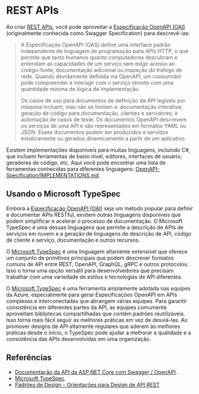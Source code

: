# REST APIs

Ao criar [REST APIs](https://en.wikipedia.org/wiki/Representational_state_transfer), você pode aproveitar a [Especificação OpenAPI (OAI)](https://github.com/OAI/OpenAPI-Specification/) (originalmente conhecida como Swagger Specification) para descrevê-las:

> A Especificação OpenAPI (OAS) define uma interface padrão independente de linguagem de programação para APIs HTTP, o que permite que tanto humanos quanto computadores descubram e entendam as capacidades de um serviço sem exigir acesso ao código-fonte, documentação adicional ou inspeção do tráfego de rede. Quando devidamente definida via OpenAPI, um consumidor pode compreender e interagir com o serviço remoto com uma quantidade mínima de lógica de implementação.
>
> Os casos de uso para documentos de definição de API legíveis por máquina incluem, mas não se limitam a: documentação interativa; geração de código para documentação, clientes e servidores; e automação de casos de teste. Os documentos OpenAPI descrevem os serviços de uma API e são representados em formatos YAML ou JSON. Esses documentos podem ser produzidos e servidos estaticamente ou gerados dinamicamente a partir de um aplicativo.

Existem implementações disponíveis para muitas linguagens, incluindo C#, que incluem ferramentas de baixo nível, editores, interfaces de usuário, geradores de código, etc. Aqui você pode encontrar uma lista de ferramentas conhecidas para diferentes linguagens: [OpenAPI-Specification/IMPLEMENTATIONS.md](https://github.com/OAI/OpenAPI-Specification/blob/main/IMPLEMENTATIONS.md).

## Usando o Microsoft TypeSpec

Embora a [Especificação OpenAPI (OAI)](https://github.com/OAI/OpenAPI-Specification/) seja um método popular para definir e documentar APIs RESTful, existem outras linguagens disponíveis que podem simplificar e acelerar o processo de documentação. O Microsoft TypeSpec é uma dessas linguagens que permite a descrição de APIs de serviços em nuvem e a geração de linguagens de descrição de API, código de cliente e serviço, documentação e outros recursos.

O [Microsoft TypeSpec](https://github.com/Microsoft/typespec) é uma linguagem altamente extensível que oferece um conjunto de primitivos principais que podem descrever formatos comuns de API entre REST, OpenAPI, GraphQL, gRPC e outros protocolos. Isso o torna uma opção versátil para desenvolvedores que precisam trabalhar com uma variedade de estilos e tecnologias de API diferentes.

O [Microsoft TypeSpec](https://github.com/Microsoft/typespec) é uma ferramenta amplamente adotada nas equipes da Azure, especialmente para gerar Especificações OpenAPI em APIs complexas e interconectadas que abrangem várias equipes. Para garantir consistência em diferentes partes da API, as equipes comumente aproveitam bibliotecas compartilhadas que contêm padrões reutilizáveis. Isso torna mais fácil seguir as melhores práticas em vez de desviá-las. Ao promover designs de API altamente regulares que aderem às melhores práticas desde o início, o TypeSpec pode ajudar a melhorar a qualidade e a consistência das APIs desenvolvidas em uma organização.

## Referências

- [Documentação da API da ASP.NET Core com Swagger / OpenAPI](https://learn.microsoft.com/en-us/aspnet/core/tutorials/web-api-help-pages-using-swagger?view=aspnetcore-5.0).
- [Microsoft TypeSpec](https://github.com/Microsoft/typespec).
- [Padrões de Design - Orientações para Design de API REST](https://microsoft.github.io/code-with-engineering-playbook/design/design-patterns/rest-api-design-guidance/)
